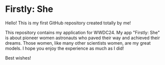 # Firstly: She
Hello! This is my first GitHub repository created totally by me! 

This repository contains my application for WWDC24. My app "Firstly: She" is about pioneer women astronauts who paved their way and achieved their dreams. Those women, like many other scientists women, are my great models. I hope you enjoy the experience as much as I did!

Best wishes!
